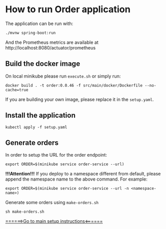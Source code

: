 # How to run Order application

The application can be run with:

```
./mvnw spring-boot:run
```

And the Prometheus metrics are available at http://localhost:8080/actuator/prometheus

## Build the docker image

On local minikube please run `execute.sh` or simply run:

```
docker build . -t order:0.0.46 -f src/main/docker/Dockerfile --no-cache=true
```
If you are building your own image, please replace it in the `setup.yaml`.

## Install the application

```
kubectl apply -f setup.yaml
```

## Generate orders

In order to setup the URL for the order endpoint:

```
export ORDER=$(minikube service order-service --url)
```
**!!!Attention!!!**
If you deploy to a namespace different from default, please append the namespace name to the above command.
For example:

```
export ORDER=$(minikube service order-service --url -n <namespace-name>)
```

Generate some orders using `make-orders.sh`

```
sh make-orders.sh
```

[======>Go to main setup instructions<======](../README.md)
